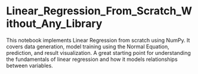 # Linear_Regression_From_Scratch_Without_Any_Library
This notebook implements Linear Regression from scratch using NumPy. It covers data generation, model training using the Normal Equation, prediction, and result visualization. A great starting point for understanding the fundamentals of linear regression and how it models relationships between variables.
